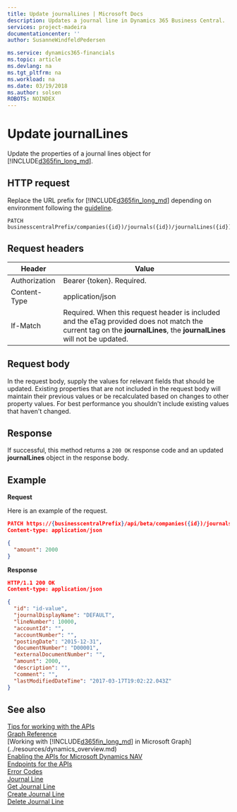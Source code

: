 ```yaml
---
title: Update journalLines | Microsoft Docs
description: Updates a journal line in Dynamics 365 Business Central.
services: project-madeira
documentationcenter: ''
author: SusanneWindfeldPedersen

ms.service: dynamics365-financials
ms.topic: article
ms.devlang: na
ms.tgt_pltfrm: na
ms.workload: na
ms.date: 03/19/2018
ms.author: solsen
ROBOTS: NOINDEX
---
```


# Update journalLines
Update the properties of a journal lines object for [!INCLUDE[d365fin_long_md](../../includes/d365fin_long_md.md)].

## HTTP request
Replace the URL prefix for [!INCLUDE[d365fin_long_md](../../includes/d365fin_long_md.md)] depending on environment following the [guideline](../../api-reference/v1.0/endpoints-apis-for-dynamics.md).

```
PATCH businesscentralPrefix/companies({id})/journals({id})/journalLines({id})
```

## Request headers

| Header       | Value                    |
|--------------|--------------------------|
|Authorization |Bearer {token}. Required. |
|Content-Type  |application/json          |
|If-Match      |Required. When this request header is included and the eTag provided does not match the current tag on the **journalLines**, the **journalLines** will not be updated. |

## Request body
In the request body, supply the values for relevant fields that should be updated. Existing properties that are not included in the request body will maintain their previous values or be recalculated based on changes to other property values. For best performance you shouldn't include existing values that haven't changed.

## Response
If successful, this method returns a ```200 OK``` response code and an updated **journalLines** object in the response body.

## Example

**Request**

Here is an example of the request.
```json
PATCH https://{businesscentralPrefix}/api/beta/companies({id})/journals({id})/journalLines({id})
Content-type: application/json

{
  "amount": 2000
}
```

**Response**

```json
HTTP/1.1 200 OK
Content-type: application/json

{
  "id": "id-value",
  "journalDisplayName": "DEFAULT",
  "lineNumber": 10000,
  "accountId": "",
  "accountNumber": "",
  "postingDate": "2015-12-31",
  "documentNumber": "D00001",
  "externalDocumentNumber": "",
  "amount": 2000,
  "description": "",
  "comment": "",
  "lastModifiedDateTime": "2017-03-17T19:02:22.043Z"
}
```

## See also
[Tips for working with the APIs](/dynamics365/business-central/dev-itpro/developer/devenv-connect-apps-tips)  
[Graph Reference](../api/dynamics_graph_reference.md)  
[Working with [!INCLUDE[d365fin_long_md](../../includes/d365fin_long_md.md)] in Microsoft Graph](../resources/dynamics_overview.md)  
[Enabling the APIs for Microsoft Dynamics NAV](../../enabling-apis-for-dynamics-nav.md)  
[Endpoints for the APIs](../../endpoints-apis-for-dynamics.md)  
[Error Codes](../dynamics_error_codes.md)  
[Journal Line](../resources/dynamics_journalline.md)  
[Get Journal Line](../api/dynamics_journalline_get.md)  
[Create Journal Line](../api/dynamics_create_journalline.md)  
[Delete Journal Line](../api/dynamics_journalline_delete.md)  